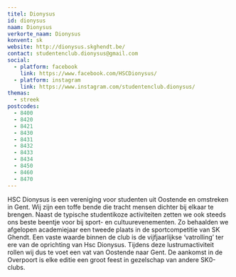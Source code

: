 ```yaml
---
titel: Dionysus
id: dionysus
naam: Dionysus
verkorte_naam: Dionysus
konvent: sk
website: http://dionysus.skghendt.be/
contact: studentenclub.dionysus@gmail.com
social:
  - platform: facebook
    link: https://www.facebook.com/HSCDionysus/
  - platform: instagram
    link: https://www.instagram.com/studentenclub.dionysus/
themas:
  - streek
postcodes:
  - 8400
  - 8420
  - 8421
  - 8430
  - 8431
  - 8432
  - 8433
  - 8434
  - 8450
  - 8460
  - 8470
---
```


HSC Dionysus is een vereniging voor studenten uit Oostende en omstreken in Gent. Wij zijn een toffe bende die tracht mensen dichter bij elkaar te brengen. Naast de typische studentikoze activiteiten zetten we ook steeds ons beste beentje voor bij sport- en cultuurevenementen. Zo behaalden we afgelopen academiejaar een tweede plaats in de sportcompetitie van SK Ghendt. Een vaste waarde binnen de club is de vijfjaarlijkse ‘vatrolling’ ter ere van de oprichting van Hsc Dionysus. Tijdens deze lustrumactiviteit rollen wij dus te voet een vat van Oostende naar Gent. De aankomst in de Overpoort is elke editie een groot feest in gezelschap van andere SK0-clubs.
